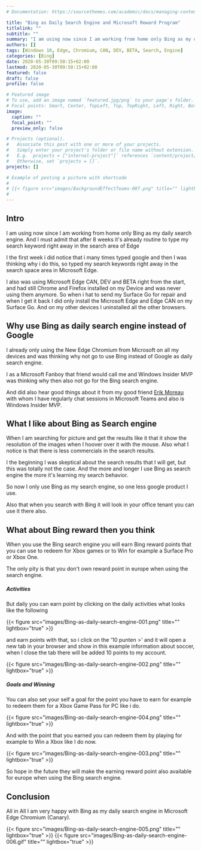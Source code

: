 ```yaml
---
# Documentation: https://sourcethemes.com/academic/docs/managing-content/

title: "Bing as Daily Search Engine and Microsoft Reward Program"
titlelink: ""
subtitle: ""
summary: "I am using now since I am working from home only Bing as my daily search engine. And I must admit that after 8 weeks it's already routine to type my search keyword right away in the search area of Edge"
authors: []
tags: [Windows 10, Edge, Chromium, CAN, DEV, BETA, Search, Engine]
categories: [Bing]
date: 2020-05-30T09:50:15+02:00
lastmod: 2020-05-30T09:50:15+02:00
featured: false
draft: false
profile: false

# Featured image
# To use, add an image named `featured.jpg/png` to your page's folder.
# Focal points: Smart, Center, TopLeft, Top, TopRight, Left, Right, BottomLeft, Bottom, BottomRight.
image:
  caption: ""
  focal_point: ""
  preview_only: false

# Projects (optional).
#   Associate this post with one or more of your projects.
#   Simply enter your project's folder or file name without extension.
#   E.g. `projects = ["internal-project"]` references `content/project/deep-learning/index.md`.
#   Otherwise, set `projects = []`.
projects: []

# Example of posting a picture with shortcode
#
# {{< figure src="images/BackgroundEffectTeams-007.png" title="" lightbox="true" >}}
#
---
```

## Intro

I am using now since I am working from home only Bing as my daily search engine. And I must admit that after 8 weeks it's already routine to type my search keyword right away in the search area of Edge

I the first week i did notice that i many times typed google and then I was thinking why i do this, so typed my search keywords right away in the search space area in Microsoft Edge.

I also was using Microsoft Edge CAN, DEV and BETA right from the start, and had still Chrome and Firefox installed on my Device and was never using them anymore. So when i hat to send my Surface Go for repair and when I get it back I did only install the Microsoft Edge and Edge CAN on my Surface Go. And on my other devices I uninstalled all the other browsers.

## Why use Bing as daily search engine instead of Google

I already only using the New Edge Chromium from Microsoft on all my devices and was thinking why not go to use Bing instead of Google as daily search engine.

I as a Microsoft Fanboy that friend would call me and Windows Insider MVP was thinking why then also not go for the Bing search engine.

And did also hear good things about it from my good friend [Erik Moreau](https://twitter.com/ErikMoreau?s=20) with whom I have regularly chat sessions in Microsoft Teams and also is Windows Insider MVP.

## What I like about Bing as Search engine

When I am searching for picture and get the results like it that it show the resolution of the images when I hoover over it with the mouse. Also what I notice is that there is less commercials in the search results.

I the beginning I was skeptical about the search results that I will get, but this was totally not the case. And the more and longer I use Bing as search engine the more it's learning my search behavior.

So now I only use Bing as my search engine, so one less google product I use.

Also that when you search with Bing it will look in your office tenant you can use it there also.

## What about Bing reward then you think

When you use the Bing search engine you will earn Bing reward points that you can use to redeem for Xbox games or to Win for example a Surface Pro or Xbox One.

The only pity is that you don't own reward point in europe when using the search engine. 

##### Activities

But daily you can earn point by clicking on the daily activities what looks like the following

{{< figure src="images/Bing-as-daily-search-engine-001.png" title="" lightbox="true" >}}

and earn points with that, so i click on the '10 punten >' and it will open a new tab in your browser and show in this example information about soccer, when I close the tab there will be added 10 points to my account.

{{< figure src="images/Bing-as-daily-search-engine-002.png" title="" lightbox="true" >}}

##### Goals and Winning

You can also set your self a goal for the point you have to earn for example to redeem them for a Xbox Game Pass for PC like i do.

{{< figure src="images/Bing-as-daily-search-engine-004.png" title="" lightbox="true" >}}

And with the point that you earned you can redeem them by playing for example to Win a Xbox like I do now.

{{< figure src="images/Bing-as-daily-search-engine-003.png" title="" lightbox="true" >}}

So hope in the future they will make the earning reward point also available for europe when using the Bing search engine.

## Conclusion

All in All I am very happy with Bing as my daily search engine in Microsoft Edge Chromium (Canary).

{{< figure src="images/Bing-as-daily-search-engine-005.png" title="" lightbox="true" >}} {{< figure src="images/Bing-as-daily-search-engine-006.gif" title="" lightbox="true" >}} 

